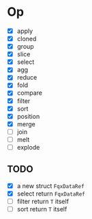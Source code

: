 # Op

- [x] apply
- [x] cloned
- [x] group
- [x] slice
- [x] select
- [x] agg
- [x] reduce
- [x] fold
- [x] compare
- [x] filter
- [x] sort
- [x] position
- [x] merge
- [ ] join
- [ ] melt
- [ ] explode

## TODO

- [x] a new struct `FqxDataRef`
- [x] select return `FqxDataRef`
- [ ] filter return `T` itself
- [ ] sort return `T` itself
